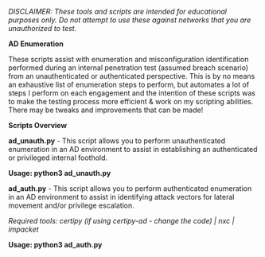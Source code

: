 _DISCLAIMER: These tools and scripts are intended for educational purposes only. Do not attempt to use these against networks that you are unauthorized to test._

**AD Enumeration**

These scripts assist with enumeration and misconfiguration identification performed during an internal penetration test (assumed breach scenario) from an unauthenticated or authenticated perspective. 
This is by no means an exhaustive list of enumeration steps to perform, but automates a lot of steps I perform on each engagement and the intention of these scripts was to make the testing process more efficient & work on my scripting abilities. 
There may be tweaks and improvements that can be made!

**Scripts Overview**

**ad_unauth.py** - This script allows you to perform unauthenticated enumeration in an AD environment to assist in establishing an authenticated or privileged internal foothold.

**Usage: python3 ad_unauth.py**

**ad_auth.py** - This script allows you to perform authenticated enumeration in an AD environment to assist in identifying attack vectors for lateral movement and/or privilege escalation.

_Required tools:
certipy (if using certipy-ad - change the code) | nxc | impacket_

**Usage: python3 ad_auth.py**
